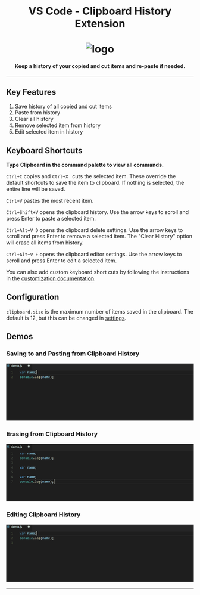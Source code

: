 <h1 align="center">
  <br>
  VS Code - Clipboard History Extension
  <br>
  <br>
    <img src="https://raw.githubusercontent.com/aefernandes/vscode-clipboard-history-extension/master/images/logo.png" alt="logo" width="200">
  <br>
</h1>
<h4 align="center">Keep a history of your copied and cut items and re-paste if needed.</h4>

-----------------------------------------------------------------------------------------------------------

## Key Features

1. Save history of all copied and cut items
2. Paste from history
3. Clear all history
4. Remove selected item from history
5. Edit selected item in history

## Keyboard Shortcuts

**Type Clipboard in the command palette to view all commands.**

`Ctrl+C` copies and `Ctrl+X ` cuts the selected item. These override the default shortcuts to save the item to clipboard. If nothing is selected, the entire line will be saved. 

`Ctrl+V` pastes the most recent item.

`Ctrl+Shift+V` opens the clipboard history. Use the arrow keys to scroll and press Enter to paste a selected item. 

`Ctrl+Alt+V D` opens the clipboard delete settings. Use the arrow keys to scroll and press Enter to remove a selected item. The "Clear History" option will erase all items from history.

`Ctrl+Alt+V E` opens the clipboard editor settings. Use the arrow keys to scroll and press Enter to edit a selected item. 

You can also add custom keyboard short cuts by following the instructions in the [customization documentation](https://code.visualstudio.com/docs/customization/keybindings).

## Configuration

`clipboard.size` is the maximum number of items saved in the clipboard. The default is 12, but this can be changed in [settings](https://code.visualstudio.com/docs/getstarted/settings#_default-settings).


## Demos
### Saving to and Pasting from Clipboard History

![demo](images/demo-1.gif)


### Erasing from Clipboard History

![demo](images/demo-2.gif)
  
### Editing Clipboard History

![demo](images/demo-3.gif)




-----------------------------------------------------------------------------------------------------------